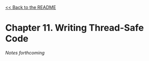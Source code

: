[&lt;&lt; Back to the README](README.md)

# Chapter 11. Writing Thread-Safe Code

*Notes forthcoming*